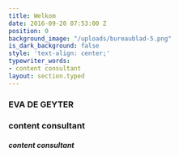 ```yaml
---
title: Welkom
date: 2016-09-20 07:53:00 Z
position: 0
background_image: "/uploads/bureaublad-5.png"
is_dark_background: false
style: 'text-align: center;'
typewriter_words:
- content consultant
layout: section.typed
---
```









### EVA DE GEYTER
### content consultant

##### <span id="typed">content consultant</span>